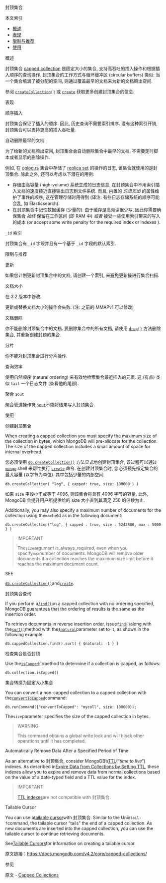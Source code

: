 封顶集合

本文索引

* [概述](概述)
* [表现](表现)
* [限制与推荐](限制与推荐)
* [使用](使用)

 概述

封顶集合 [capped collection](https://docs.mongodb.com/manual/reference/glossary/term-capped-collection) 是固定大小的集合, 支持高吞吐的插入操作和根据插入顺序的查询操作. 封顶集合的工作方式与循环缓冲区 (circular buffers) 类似: 当一个集合填满了被分配的空间, 则通过覆盖最早的文档来为新的文档腾出空间.

参阅 [`createCollection()`](https://docs.mongodb.com/manual/reference/method/db.createCollection/db.createCollection) 或 [`create`](https://docs.mongodb.com/manual/reference/command/create/dbcmd.create) 获取更多创建封顶集合的信息.

 表现

 顺序插入

封顶集合保证了插入的顺序. 因此, 历史查询不需要索引排序. 没有这种索引开销, 封顶集合可以支持更高的插入吞吐量.

 自动删除最早的文档

为了给新的文档腾出空间, 封顶集合会自动删除集合中最早的文档, 不需要定时脚本或者显示的删除操作.

例如, 在 [oplog.rs](https://docs.mongodb.com/manual/reference/glossary/term-oplog) 集合中存储了 [replica set](https://docs.mongodb.com/manual/reference/glossary/term-replica-set) 的操作的日志, 该集合就使用的是封顶集合. 除此之外, 还可以考虑以下潜在的用例:

* 存储由高容量 (high-volume) 系统生成的日志信息. 在封顶集合中不用索引插入文档的速度接近直接输出日志到文件系统. 而且, 内置的 _先进先出_ 的属性维护了事件的顺序, 这在管理存储时用得到 (译注: 有些日志存储系统的顺序可能会乱, 如 Elasticsearch).
* 在封顶集合中记性数据缓存 (少量的). 由于缓存是高频读很少写, 因此你需要确保集合 _始终_ 保留在工作区间 \(即 RAM 中\) _或者_ 接受一些使用索引带来的写入的成本 (or accept some write penalty for the required index or indexes
).

 `_id` 索引

封顶集合有 `_id` 字段并且有一个基于 `_id` 字段的默认索引.

 限制与推荐

 更新

如果您计划更新封顶集合中的文档, 请创建一个索引, 来避免更新操进行集合扫描.

 文档大小

在 3.2 版本中修改.

更新或替换文档大小的操作会失败. (注: 之前的 MMAPv1 可以修改)

 文档删除

你不能删除封顶集合中的文档. 要删除集合中的所有文档, 请使用 [`drop()`](https://docs.mongodb.com/manual/reference/method/db.collection.drop/db.collection.drop) 方法删除集合, 并重新创建封顶的集合.

 分片

你不能对封顶集合进行分片操作.

 查询效率

使用自然顺序 (natural ordering) 来有效地检索集合最近插入的元素. 这 \(有点\) 类似 `tail` 一个日志文件 (查看他的尾部).

 聚合 `$out`

聚合管道操作符 [`$out`](https://docs.mongodb.com/manual/reference/operator/aggregation/out/pipe._S_out)不能将结果写入封顶集合.

 使用

 创建封顶集合

When creating a capped collection you must specify the maximum size of the collection in bytes, which MongoDB will pre-allocate for the collection. The size of the capped collection includes a small amount of space for internal overhead.

您必须使用 [`db.createCollection()`](https://docs.mongodb.com/manual/reference/method/db.createCollection/db.createCollection) 方法显式地创建封顶集合, 该过程可以通过 [`mongo`](https://docs.mongodb.com/manual/reference/program/mongo/bin.mongo) shell 来帮忙执行 [`create`](https://docs.mongodb.com/manual/reference/command/create/dbcmd.create) 命令. 在创建封顶集合时, 您必须预先指定集合的最大容量 (以字节为单位). 其中包括少量的内部空间. 

```
db.createCollection( "log", { capped: true, size: 100000 } )
```

如果 `size` 字段小于或等于 4096, 则该集合将具有 4096 字节的容量. 此外, MongoDB 会提升用户所提供给的 size 大小直到其满足 256 的倍数为止.

Additionally, you may also specify a maximum number of documents for the collection using the`max`field as in the following document:

```
db.createCollection("log", { capped : true, size : 5242880, max : 5000 } )
```

> IMPORTANT
>
> The`size`argument is_always_required, even when you specify`max`number of documents. MongoDB will remove older documents if a collection reaches the maximum size limit before it reaches the maximum document count.
>

SEE

[`db.createCollection()`](https://docs.mongodb.com/manual/reference/method/db.createCollection/db.createCollection)and[`create`](https://docs.mongodb.com/manual/reference/command/create/dbcmd.create).

 封顶集合查询

If you perform a[`find()`](https://docs.mongodb.com/manual/reference/method/db.collection.find/db.collection.find)on a capped collection with no ordering specified, MongoDB guarantees that the ordering of results is the same as the insertion order.

To retrieve documents in reverse insertion order, issue[`find()`](https://docs.mongodb.com/manual/reference/method/db.collection.find/db.collection.find)along with the[`sort()`](https://docs.mongodb.com/manual/reference/method/cursor.sort/cursor.sort)method with the[`$natural`](https://docs.mongodb.com/manual/reference/operator/meta/natural/metaOp._S_natural)parameter set to`-1`, as shown in the following example:

```
db.cappedCollection.find().sort( { $natural: -1 } )
```

 检查集合是否封顶

Use the[`isCapped()`](https://docs.mongodb.com/manual/reference/method/db.collection.isCapped/db.collection.isCapped)method to determine if a collection is capped, as follows:

```
db.collection.isCapped()
```

 集合转换为固定大小集合

You can convert a non-capped collection to a capped collection with the[`convertToCapped`](https://docs.mongodb.com/manual/reference/command/convertToCapped/dbcmd.convertToCapped)command:

```
db.runCommand({"convertToCapped": "mycoll", size: 100000});
```

The`size`parameter specifies the size of the capped collection in bytes.

> WARNING
>
> This command obtains a global write lock and will block other operations until it has completed.
>

 Automatically Remove Data After a Specified Period of Time

As an alternative to 封顶集合, consider MongoDB’s[TTL](https://docs.mongodb.com/manual/reference/glossary/term-ttl)\(“_time to live_”\) indexes. As described in[Expire Data from Collections by Setting TTL](https://docs.mongodb.com/manual/tutorial/expire-data/), these indexes allow you to expire and remove data from normal collections based on the value of a date-typed field and a TTL value for the index.

> IMPORTANT
>
> [TTL indexes](https://docs.mongodb.com/manual/tutorial/expire-data/)are not compatible with 封顶集合.
>

 Tailable Cursor

You can use a[tailable cursor](https://docs.mongodb.com/manual/reference/glossary/term-tailable-cursor)with 封顶集合. Similar to the Unix`tail-f`command, the tailable cursor “tails” the end of a capped collection. As new documents are inserted into the capped collection, you can use the tailable cursor to continue retrieving documents.

See[Tailable Cursors](https://docs.mongodb.com/manual/core/tailable-cursors/)for information on creating a tailable cursor.


原文链接：https://docs.mongodb.com/v4.2/core/capped-collections/





 参见

原文 - [Capped Collections]( https://docs.mongodb.com/manual/core/capped-collections/ )


